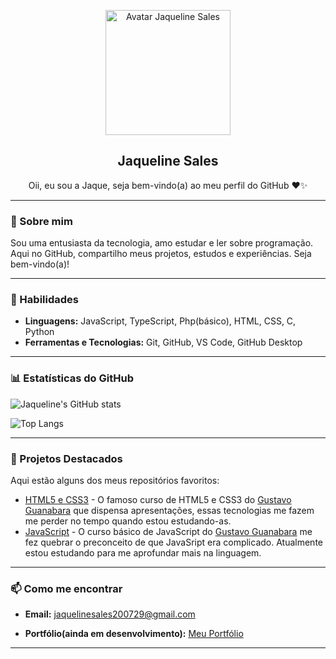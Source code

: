 <p align="center">
  <img width="200px" src="https://jaquelinebsales.github.io/portfolio/imagens/avatar-eu.png" align="center" alt="Avatar Jaqueline Sales" />
  <h2 align="center">Jaqueline Sales</h2>
  <p align="center">Oii, eu sou a Jaque, seja bem-vindo(a) ao meu perfil do GitHub ❤️✨</p>
</p>

---

### 👋 Sobre mim
Sou uma entusiasta da tecnologia, amo estudar e ler sobre programação. Aqui no GitHub, compartilho meus projetos, estudos e experiências. Seja bem-vindo(a)!

---

### 🚀 Habilidades
- **Linguagens:** JavaScript, TypeScript, Php(básico), HTML, CSS, C, Python
- **Ferramentas e Tecnologias:** Git, GitHub, VS Code, GitHub Desktop
---

### 📊 Estatísticas do GitHub

![Jaqueline's GitHub stats](https://github-readme-stats.vercel.app/api?username=jaquelinebsales&show_icons=true&theme=dracula)

![Top Langs](https://github-readme-stats.vercel.app/api/top-langs/?username=jaquelinebsales&layout=compact&theme=dracula)

---

### 🌟 Projetos Destacados
Aqui estão alguns dos meus repositórios favoritos:

- [HTML5 e CSS3](https://github.com/jaquelinebsales/html-css) - O famoso curso de HTML5 e CSS3 do [Gustavo Guanabara](https://github.com/gustavoguanabara) que dispensa apresentações, essas tecnologias me fazem me perder no tempo quando estou estudando-as.
- [JavaScript](https://github.com/jaquelinebsales/javascript) - O curso básico de JavaScript do [Gustavo Guanabara](https://github.com/gustavoguanabara) me fez quebrar o preconceito de que JavaSript era complicado. Atualmente estou estudando para me aprofundar mais na linguagem.

---

### 📫 Como me encontrar
- **Email:** jaquelinesales200729@gmail.com
<!--- **LinkedIn:** [Jaqueline Sales](https://www.linkedin.com/in/jaquelinebsales)-->
- **Portfólio(ainda em desenvolvimento):** [Meu Portfólio](https://jaquelinebsales.github.io/portfolio)

---

